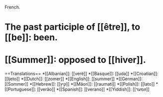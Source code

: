 French.
# The past participle of [[être]], to [[be]]: been.
# [[Summer]]: opposed to [[hiver]].

==Translations==
*[[Albanian]]: [[verë]]
*[[Basque]]: [[uda]]
*[[Croatian]]: [[ljeto]]
*[[Dutch]]: [[zomer]]
*[[English]]: [[summer]]
*[[German]]: [[Sommer]]
*[[Hebrew]]: [[קיץ]]
*[[Mäori]]: [[raumati]]
*[[Polish]]: [[lato]]
*[[Portuguese]]: [[verão]]
*[[Spanish]]: [[verano]]
*[[Yiddish]]: [[זומער]]